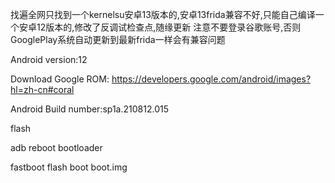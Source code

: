 找遍全网只找到一个kernelsu安卓13版本的,安卓13frida兼容不好,只能自己编译一个安卓12版本的,修改了反调试检查点,随缘更新
注意不要登录谷歌账号,否则GooglePlay系统自动更新到最新frida一样会有兼容问题

Android version:12 

Download Google ROM: https://developers.google.com/android/images?hl=zh-cn#coral

Android Build number:sp1a.210812.015

flash 

adb reboot bootloader

fastboot flash boot boot.img
